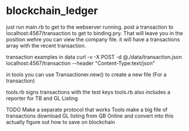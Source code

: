 # blockchain_ledger

just run main.rb to get to the webserver running. post a transaction to localhost:4567/transaction to get to binding.pry. That will leave you in the position wehre you can view the company file. it will have a transactions array with the recent transaction.

transaction examples in data
curl -v -X POST -d @./data/transaction.json localhost:4567/transaction --header "Content-Type:text/json"    

in tools you can use Transactioner.new() to create a new file (For a transaction)

tools.rb signs transactions with the test keys
tools.rb also includes a reporter for TB and GL Listing

TODO
Make a separate protocol that works
Tools make a big file of transactions
download GL listing from QB Online and convert into this
actually figure out how to save on blockchain

